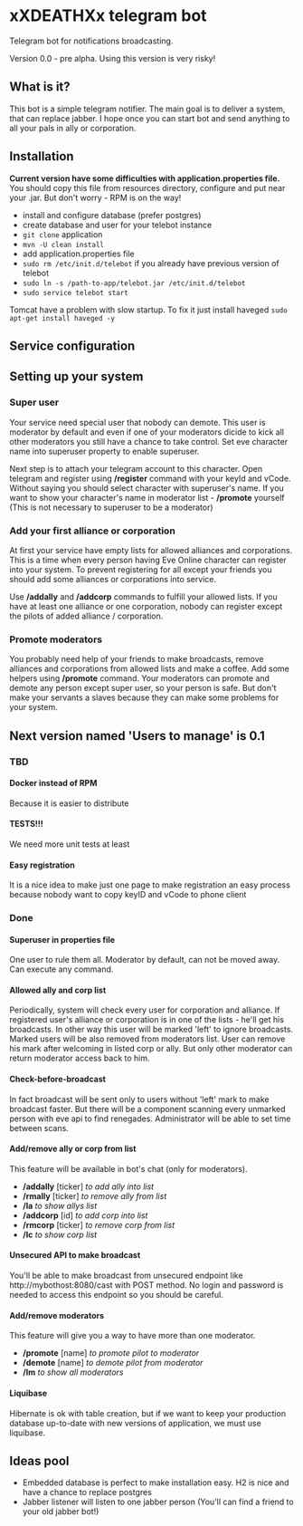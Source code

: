 # xXDEATHXx telegram bot

Telegram bot for notifications broadcasting.
 
Version 0.0 - pre alpha. Using this version is very risky!

## What is it?

This bot is a simple telegram notifier. The main goal is to deliver a system, that can replace jabber.
I hope once you can start bot and send anything to all your pals in ally or corporation.

## Installation

**Current version have some difficulties with application.properties file.** You should copy this file from resources
directory, configure and put near your .jar. But don't worry - RPM is on the way!

- install and configure database (prefer postgres)
- create database and user for your telebot instance
- `git clone` application
- `mvn -U clean install`
- add application.properties file
- `sudo rm /etc/init.d/telebot` if you already have previous version of telebot
- `sudo ln -s /path-to-app/telebot.jar /etc/init.d/telebot`
- `sudo service telebot start`

Tomcat have a problem with slow startup. To fix it just install haveged
`sudo apt-get install haveged -y`

## Service configuration

## Setting up your system

### Super user
Your service need special user that nobody can demote. This user is moderator by default and even if one of your 
moderators dicide to kick all other moderators you still have a chance to take control. 
Set eve character name into superuser property to enable superuser. 

Next step is to attach your telegram account to this character. Open telegram and register using **/register** 
command with your keyId and vCode. Without saying you should select character with superuser's name. If you want to
show your character's name in moderator list - **/promote** yourself (This is not necessary to superuser to be a moderator)

### Add your first alliance or corporation
At first your service have empty lists for allowed alliances and corporations. This is a time when every person having
Eve Online character can register into your system. To prevent registering for all except your friends you should add
some alliances or corporations into service. 

Use **/addally** and **/addcorp** commands to fulfill your allowed lists. If you have at least one alliance or 
one corporation, nobody can register except the pilots of added alliance / corporation.

### Promote moderators
You probably need help of your friends to make broadcasts, remove alliances and corporations from allowed lists and 
make a coffee. Add some helpers using **/promote** command. Your moderators can promote and demote any person except 
super user, so your person is safe. But don't make your servants a slaves because they can make some problems 
for your system.

## Next version named 'Users to manage' is 0.1

### TBD

#### Docker instead of RPM
Because it is easier to distribute

#### TESTS!!!
We need more unit tests at least

#### Easy registration 
It is a nice idea to make just one page to make registration an easy process because nobody want to copy 
keyID and vCode to phone client

### Done

#### Superuser in properties file
One user to rule them all. Moderator by default, can not be moved away. Can execute any command.

#### Allowed ally and corp list
Periodically, system will check every user for corporation and alliance. If registered user's alliance or corporation
is in one of the lists - he'll get his broadcasts. In other way this user will be marked 'left' to ignore broadcasts. 
Marked users will be also removed from moderators list. User can remove his mark after welcoming in listed corp or ally.
But only other moderator can return moderator access back to him.

#### Check-before-broadcast
In fact broadcast will be sent only to users without 'left' mark to make broadcast faster. But there will be a component
scanning every unmarked person with eve api to find renegades. Administrator will be able to set time between scans.

#### Add/remove ally or corp from list
This feature will be available in bot's chat (only for moderators).

- **/addally** [ticker] *to add ally into list*
- **/rmally** [ticker] *to remove ally from list*
- **/la** *to show allys list*
- **/addcorp** [id] *to add corp into list*
- **/rmcorp** [ticker] *to remove corp from list*
- **/lc** *to show corp list*

#### Unsecured API to make broadcast
You'll be able to make broadcast from unsecured endpoint like http://mybothost:8080/cast with POST method. 
No login and password is needed to access this endpoint so you should be careful.

#### Add/remove moderators
This feature will give you a way to have more than one moderator.

- **/promote** [name] *to promote pilot to moderator*
- **/demote** [name] *to demote pilot from moderator*
- **/lm** *to show all moderators*

#### Liquibase
Hibernate is ok with table creation, but if we want to keep your production database up-to-date with new versions of 
application, we must use liquibase.
 
## Ideas pool
- Embedded database is perfect to make installation easy. H2 is nice and have a chance to replace postgres
- Jabber listener will listen to one jabber person (You'll can find a friend to your old jabber bot!)


